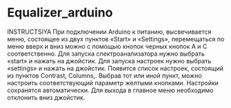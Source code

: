 # Equalizer_arduino
INSTRUCTSIYA
При подключении Arduino к питанию, высвечивается меню, состоящее из двух пунктов «Start» и «Settings», перемещаться по меню вверх и вниз можно с помощью кнопок черных кнопок A и С соответственно.
Для запуска спектроанализатора нужно выбрать «start» и нажать на джойстик.
Для запуска настроек нужно выбрать «settings» и нажать на джойстик. Появится список настроек, состоящий из пунктов Contrast, Columns,. Выбрав тот или иной пункт, можно настроить соответствующий параметр желтыми кнопками. Настройки сохранятся автоматически.
Для выхода в главное меню необходимо отклонить вниз джойстик.
